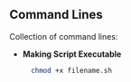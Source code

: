 ## **Command Lines**

Collection of command lines:

- **Making Script Executable**
  ```bash
    chmod +x filename.sh
  ```

